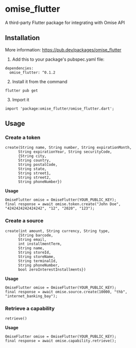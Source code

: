 # omise_flutter

A third-party Flutter package for integrating with Omise API

## Installation

More information: https://pub.dev/packages/omise_flutter

1. Add this to your package's pubspec.yaml file:

```
dependencies:
  omise_flutter: ^0.1.2
```

2. Install it from the command

```
flutter pub get
```

3. Import it

```
import 'package:omise_flutter/omise_flutter.dart';
```

## Usage

### Create a token

```
create(String name, String number, String expirationMonth,
      String expirationYear, String securityCode,
      {String city,
      String country,
      String postalCode,
      String state,
      String street1,
      String street2,
      String phoneNumber})
```

**Usage**

```
OmiseFlutter omise = OmiseFlutter(YOUR_PUBLIC_KEY);
final response = await omise.token.create("John Doe", "4242424242424242", "12", "2020", "123");
```

### Create a source

```
create(int amount, String currency, String type,
      {String barcode,
      String email,
      int installmentTerm,
      String name,
      String storeId,
      String storeName,
      String terminalId,
      String phoneNumber,
      bool zeroInterestInstallments})
```

**Usage**

```
OmiseFlutter omise = OmiseFlutter(YOUR_PUBLIC_KEY);
final response = await omise.source.create(10000, "thb", "internet_banking_bay");
```

### Retrieve a capability

```
retrieve()
```

**Usage**

```
OmiseFlutter omise = OmiseFlutter(YOUR_PUBLIC_KEY);
final response = await omise.capability.retrieve();
```
